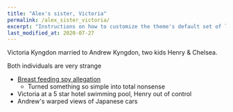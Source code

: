```yaml
---
title: "Alex's sister, Victoria"
permalink: /alex_sister_victoria/
excerpt: "Instructions on how to customize the theme's default set of layouts, includes, and stylesheets when using the Ruby Gem version."
last_modified_at: 2020-07-27
---
```

Victoria Kyngdon married to Andrew Kyngdon, two kids Henry & Chelsea. 

Both individuals are very strange

- [Breast feeding spy allegation](/breast_feeding_spy_allegation/)
  - Turned something so simple into total nonsense
- Victoria at a 5 star hotel swimming pool, Henry out of control
- Andrew's warped views of Japanese cars

